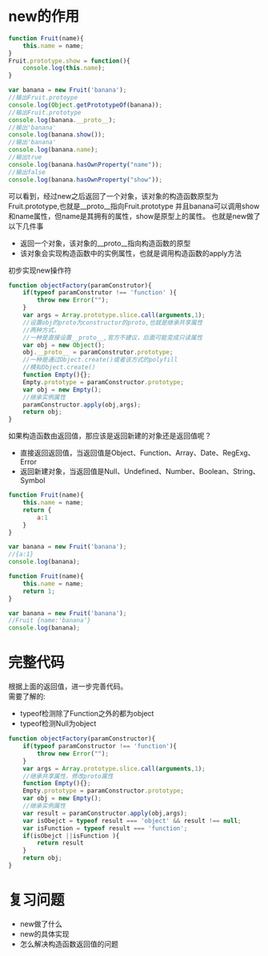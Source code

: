 <!--
 * @Description: 
 * @Author: johe.huang
 * @Date: 2020-03-22 16:20:03
 -->
# new的作用
```javascript
function Fruit(name){
    this.name = name;
}
Fruit.prototype.show = function(){
    console.log(this.name);
}

var banana = new Fruit('banana');
//输出Fruit.protoype
console.log(Object.getPrototypeOf(banana));
//输出Fruit.prototype
console.log(banana.__proto__);
//输出'banana'
console.log(banana.show());
//输出'banana'
console.log(banana.name);
//输出true
console.log(banana.hasOwnProperty("name"));
//输出false
console.log(banana.hasOwnProperty("show"));
```
可以看到，经过new之后返回了一个对象，该对象的构造函数原型为Fruit.prototype,也就是__proto__指向Fruit.prototype
并且banana可以调用show和name属性，但name是其拥有的属性，show是原型上的属性。
也就是new做了以下几件事
- 返回一个对象，该对象的__proto__指向构造函数的原型
- 该对象会实现构造函数中的实例属性，也就是调用构造函数的apply方法

初步实现new操作符
```javascript
function objectFactory(paramConstrutor){
    if(typeof paramConstrutor !== 'function' ){
        throw new Error("");
    }
    var args = Array.prototype.slice.call(arguments,1);
    //设置obj的proto为constructor的proto,也就是继承共享属性
    //两种方式，
    //一种是直接设置__proto__,官方不建议，后面可能变成只读属性
    var obj = new Object();
    obj.__proto__ = paramConstrutor.prototype;
    //一种是通过Object.create()或者该方式的polyfill
    //模拟Object.create()
    function Empty(){};
    Empty.prototype = paramConstructor.prototype;
    var obj = new Empty();
    //继承实例属性
    paramConstructor.apply(obj,args);
    return obj;
}
```

如果构造函数由返回值，那应该是返回新建的对象还是返回值呢？
- 直接返回返回值，当返回值是Object、Function、Array、Date、RegExg、Error
- 返回新建对象，当返回值是Null、Undefined、Number、Boolean、String、Symbol

```javascript
function Fruit(name){
    this.name = name;
    return {
        a:1
    }
}

var banana = new Fruit('banana');
//{a:1}
console.log(banana);
```
```javascript
function Fruit(name){
    this.name = name;
    return 1;
}

var banana = new Fruit('banana');
//Fruit {name:'banana‘}
console.log(banana);
```

# 完整代码
根据上面的返回值，进一步完善代码。  
需要了解的:
- typeof检测除了Function之外的都为object
- typeof检测Null为object
```javascript
function objectFactory(paramConstructor){
    if(typeof paramConstructor !== 'function'){
        throw new Error("");
    }
    var args = Array.prototype.slice.call(arguments,1);
    //继承共享属性，修改proto属性
    function Empty(){};
    Empty.prototype = paramConstructor.prototype;
    var obj = new Empty();
    //继承实例属性
    var result = paramConstructor.apply(obj,args);
    var isObejct = typeof result === 'object' && result !== null;
    var isFunction = typeof result === 'function';
    if(isObejct ||isFunction ){
        return result
    }
    return obj;
}

```

# 复习问题
- new做了什么
- new的具体实现
- 怎么解决构造函数返回值的问题
